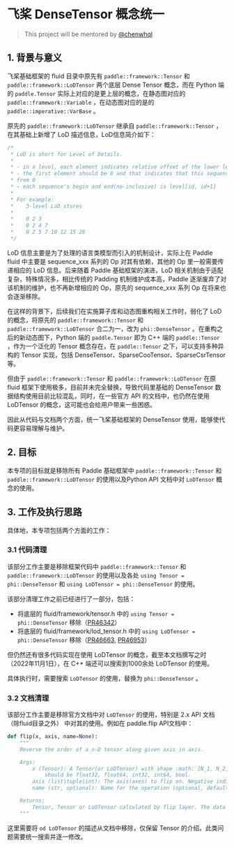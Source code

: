 # 飞桨 DenseTensor 概念统一


> This project will be mentored by [@chenwhql](http://github.com/chenwhql)

## 1. 背景与意义

飞桨基础框架的 fluid 目录中原先有 `paddle::framework::Tensor` 和 `paddle::framework::LoDTensor` 两个底层 Dense Tensor 概念，而在 Python 端的 `paddle.Tensor` 实际上对应的是更上层的概念，在静态图对应的 `paddle::framework::Variable` ，在动态图对应的是的 `paddle::imperative::VarBase` 。

原先的 `paddle::framework::LoDTensor` 继承自 `paddle::framework::Tensor` ，在其基础上新增了 LoD 描述信息，LoD信息简介如下：

```c++
/*
 * LoD is short for Level of Details.
 *
 * - in a level, each element indicates relative offset of the lower level
 * - the first element should be 0 and that indicates that this sequence start
 * from 0
 * - each sequence's begin and end(no-inclusive) is level[id, id+1]
 *
 * For example:
 *    3-level LoD stores
 *
 *    0 2 3
 *    0 2 4 7
 *    0 2 5 7 10 12 15 20
 */
```

LoD 信息主要是为了处理的语言类模型而引入的机制设计，实际上在 Paddle fluid 中主要是 sequence_xxx 系列的 Op 对其有依赖，其他的 Op 里一般需要传递相应的 LoD 信息。后来随着 Paddle 基础框架的演进，LoD 相关机制由于适配复杂，特殊情况多，相比传统的 Padding 机制维护成本高，Paddle 逐渐废弃了对该机制的维护，也不再新增相应的 Op，原先的 sequence_xxx 系列 Op 在将来也会逐渐移除。

在这样的背景下，后续我们在实施算子库和动态图重构相关工作时，弱化了 LoD 的概念，将原先的 `paddle::framework::Tensor` 和 `paddle::framework::LoDTensor` 合二为一，改为 `phi::DenseTensor` 。在重构之后的新动态图下，Python 端的 `paddle.Tensor` 即为 C++ 端的 `paddle::Tensor` ，作为一个泛化的 Tensor 概念存在，在 `paddle::Tensor` 之下，可以支持多种异构的 Tensor 实现，包括 DenseTensor、SparseCooTensor、SparseCsrTensor 等。

但由于 `paddle::framework::Tensor` 和 `paddle::framework::LoDTensor` 在原 fluid 框架下使用极多，目前并未完全替换，导致代码里基础的 DenseTensor 数据结构使用目前比较混乱，同时，在一些官方 API 的文档中，也仍然在使用 LoDTensor 的概念，这可能也会给用户带来一些困惑。

因此从代码与文档两个方面，统一飞桨基础框架的 DenseTensor 使用，能够使代码更容易理解与维护。


## 2. 目标

本专项的目标就是移除所有 Paddle 基础框架中 `paddle::framework::Tensor` 和 `paddle::framework::LoDTensor` 的使用以及Python API 文档中对 `LoDTensor` 概念的使用。

## 3. 工作及执行思路

具体地，本专项包括两个方面的工作：

### 3.1 代码清理

该部分工作主要是移除框架代码中 `paddle::framework::Tensor` 和 `paddle::framework::LoDTensor` 的使用以及各处 `using Tensor = phi::DenseTensor` 和 `using LoDTensor = phi::DenseTensor` 的使用。

该部分清理工作之前已经进行了一部分，包括：

- 将底层的 fluid/framework/tensor.h 中的 `using Tensor = phi::DenseTensor` 移除（[PR46342](https://github.com/PaddlePaddle/Paddle/pull/46432)）
- 将底层的 fluid/framework/lod_tensor.h 中的 `using LoDTensor = phi::DenseTensor` 移除（[PR46663](https://github.com/PaddlePaddle/Paddle/pull/46663), [PR46953](https://github.com/PaddlePaddle/Paddle/pull/46953)）

但仍然还有很多代码实现在使用 LoDTensor 的概念，截至本文档撰写之时（2022年11月1日），在 C++ 端还可以搜索到1000余处 LoDTensor 的使用。

具体执行时，需要搜索 `LoDTensor` 的使用，替换为 `phi::DenseTensor` 。

### 3.2 文档清理

该部分工作主要是移除官方文档中对 `LoDTensor` 的使用，特别是 2.x API 文档（除fluid目录之外） 中对其的使用。例如在 paddle.flip API文档中：

```python
def flip(x, axis, name=None):
    """
    Reverse the order of a n-D tensor along given axis in axis.

    Args:
        x (Tensor): A Tensor(or LoDTensor) with shape :math:`[N_1, N_2,..., N_k]` . The data type of the input Tensor x
            should be float32, float64, int32, int64, bool.
        axis (list|tuple|int): The axis(axes) to flip on. Negative indices for indexing from the end are accepted.
        name (str, optional): Name for the operation (optional, default is None). For more information, please refer to :ref:`api_guide_Name`.

    Returns:
        Tensor, Tensor or LoDTensor calculated by flip layer. The data type is same with input x.
    """
```

这里需要将 `od LoDTensor` 的描述从文档中移除，仅保留 Tensor 的介绍。此类问题需要统一搜索并逐一修改。

